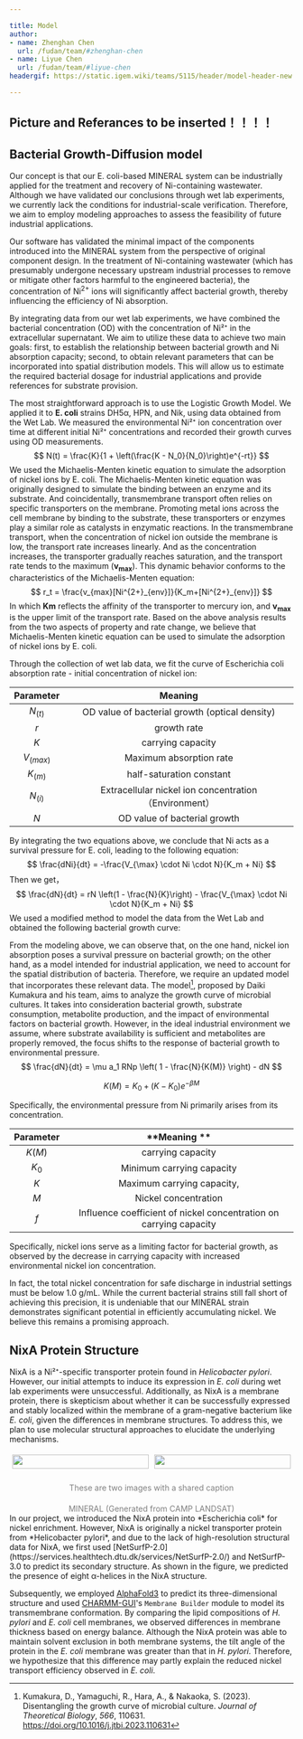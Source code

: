 ```yaml
---

title: Model
author:
- name: Zhenghan Chen
  url: /fudan/team/#zhenghan-chen
- name: Liyue Chen
  url: /fudan/team/#liyue-chen
headergif: https://static.igem.wiki/teams/5115/header/model-header-new.gif

---
```


## Picture and Referances to be inserted！！！！

## Bacterial Growth-Diffusion model



Our concept is that our E. coli-based MINERAL system can be industrially applied for the treatment and recovery of Ni-containing wastewater. Although we have validated our conclusions through wet lab experiments, we currently lack the conditions for industrial-scale verification. Therefore, we aim to employ modeling approaches to assess the feasibility of future industrial applications.

Our software has validated the minimal impact of the components introduced into the MINERAL system from the perspective of original component design. In the treatment of Ni-containing wastewater (which has presumably undergone necessary upstream industrial processes to remove or mitigate other factors harmful to the engineered bacteria), the concentration of Ni<sup>2+</sup> ions will significantly affect bacterial growth, thereby influencing the efficiency of Ni absorption.

By integrating data from our wet lab experiments, we have combined the bacterial concentration (OD) with the concentration of Ni²⁺ in the extracellular supernatant. We aim to utilize these data to achieve two main goals: first, to establish the relationship between bacterial growth and Ni absorption capacity; second, to obtain relevant parameters that can be incorporated into spatial distribution models. This will allow us to estimate the required bacterial dosage for industrial applications and provide references for substrate provision.

The most straightforward approach is to use the Logistic Growth Model. We applied it to **E. coli** strains DH5α, HPN, and Nik, using data obtained from the Wet Lab. We measured the environmental Ni²⁺ ion concentration over time at different initial Ni²⁺ concentrations and recorded their growth curves using OD measurements.
$$
N(t) = \frac{K}{1 + \left(\frac{K - N_0}{N_0}\right)e^{-rt}}
$$
We used the Michaelis-Menten kinetic equation to simulate the adsorption of nickel ions by E. coli. The Michaelis-Menten kinetic equation was originally designed to simulate the binding between an enzyme and its substrate. And coincidentally, transmembrane transport often relies on specific transporters on the membrane. Promoting metal ions across the cell membrane by binding to the substrate, these transporters or enzymes play a similar role as catalysts in enzymatic reactions. In the transmembrane transport, when the concentration of nickel ion outside the membrane is low, the transport rate increases linearly. And as the concentration increases, the transporter gradually reaches saturation, and the transport rate tends to the maximum (**v<sub>max</sub>**). This dynamic behavior conforms to the characteristics of the Michaelis-Menten equation: 
$$
r_t = \frac{v_{max}[Ni^{2+}_{env}]}{K_m+[Ni^{2+}_{env}]}
$$
In which **Km** reflects the affinity of the transporter to mercury ion, and **v<sub>max</sub>** is the upper limit of the transport rate. Based on the above analysis results from the two aspects of property and rate change, we believe that Michaelis-Menten kinetic equation can be used to simulate the adsorption of nickel ions by E. coli. 

Through the collection of wet lab data, we fit the curve of Escherichia coli absorption rate - initial concentration of nickel ion: 

|  Parameter  |                        Meaning                         |
| :---------: | :----------------------------------------------------: |
|  $N_{(t)}$  |     OD value of bacterial growth (optical density)     |
|     $r$     |                      growth rate                       |
|     $K$     |                   carrying capacity                    |
| $V_{(max)}$ |                Maximum absorption rate                 |
|  $K_{(m)}$  |                half-saturation constant                |
|  $N_{(i)}$  | Extracellular nickel ion concentration （Environment） |
|     $N$     |              OD value of bacterial growth              |

By integrating the two equations above, we conclude that Ni acts as a survival pressure for E. coli, leading to the following equation:
$$
\frac{dNi}{dt} = -\frac{V_{\max} \cdot Ni \cdot N}{K_m + Ni}
$$
Then we get，
$$
\frac{dN}{dt} = rN \left(1 - \frac{N}{K}\right) - \frac{V_{\max} \cdot Ni \cdot N}{K_m + Ni}
$$
We used a modified method to model the data from the Wet Lab and obtained the following bacterial growth curve:





From the modeling above, we can observe that, on the one hand, nickel ion absorption poses a survival pressure on bacterial growth; on the other hand, as a model intended for industrial application, we need to account for the spatial distribution of bacteria. Therefore, we require an updated model that incorporates these relevant data. The model[^1], proposed by Daiki Kumakura and his team, aims to analyze the growth curve of microbial cultures. It takes into consideration bacterial growth, substrate consumption, metabolite production, and the impact of environmental factors on bacterial growth. However, in the ideal industrial environment we assume, where substrate availability is sufficient and metabolites are properly removed, the focus shifts to the response of bacterial growth to environmental pressure.
$$
\frac{dN}{dt} = \mu a_1 RNp \left( 1 - \frac{N}{K(M)} \right) - dN
$$

$$
K(M) = K_0 + (K - K_0)e^{-\beta M}
$$



Specifically, the environmental pressure from Ni primarily arises from its concentration.

| Parameter |                         **Meaning **                         |
| :-------: | :----------------------------------------------------------: |
|  $K(M)$   |                      carrying capacity                       |
|   $K_0$   |                  Minimum carrying capacity                   |
|    $K$    |                  Maximum carrying capacity,                  |
|    $M$    |                     Nickel concentration                     |
|    $f$    | Influence coefficient of nickel concentration on carrying capacity |



Specifically, nickel ions serve as a limiting factor for bacterial growth, as observed by the decrease in carrying capacity with increased environmental nickel ion concentration.



In fact, the total nickel concentration for safe discharge in industrial settings must be below 1.0 g/mL. While the current bacterial strains still fall short of achieving this precision, it is undeniable that our MINERAL strain demonstrates significant potential in efficiently accumulating nickel. We believe this remains a promising approach.

## NixA Protein Structure

NixA is a Ni²⁺-specific transporter protein found in *Helicobacter pylori*. However, our initial attempts to induce its expression in *E. coli* during wet lab experiments were unsuccessful. Additionally, as NixA is a membrane protein, there is skepticism about whether it can be successfully expressed and stably localized within the membrane of a gram-negative bacterium like *E. coli*, given the differences in membrane structures. To address this, we plan to use molecular structural approaches to elucidate the underlying mechanisms.





<div style="display: flex; flex-direction: column; align-items: center;">  
    <div style="display: flex; justify-content: space-between; width: 100%; max-width: 800px; margin: 0 auto;">  
        <div style="flex: 0 0 calc(50% - 10px); text-align: center; margin: 5px;">  
            <img src="https://static.igem.wiki/teams/5115/model/model-2.svg" style="width: 100%; height: auto;">  
            <div style="margin-top: 5px;">   
            </div>  
        </div>  
        <div style="flex: 0 0 calc(50% - 10px); text-align: center; margin: 5px;">  
            <img src="https://static.igem.wiki/teams/5115/model/model-3.svg" style="width: 100%; height: auto;">  
            <div style="margin-top: 5px;">  
            </div>  
        </div>  
    </div>  
    <div style="width: 100%; text-align: center; margin-top: 20px;">  
        <!-- 图片的共同图注 -->  
        <span style="color: gray; font-size: 14px;">These are two images with a shared caption</span>  
    </div>  
</div>

<div style="width: 100%; text-align: center; margin-top: 20px;">  
        <!-- 居中注释：七张自然风光组成的字母竖版照片 -->  
        <span style="color: gray;">MINERAL (Generated from CAMP LANDSAT)</span>  
    </div>  
In our project, we introduced the NixA protein into *Escherichia coli* for nickel enrichment. However, NixA is originally a nickel transporter protein from *Helicobacter pylori*, and due to the lack of high-resolution structural data for NixA, we first used [NetSurfP-2.0](https://services.healthtech.dtu.dk/services/NetSurfP-2.0/) and NetSurfP-3.0 to predict its secondary structure. As shown in the figure, we predicted the presence of eight α-helices in the NixA structure. 

Subsequently, we employed [AlphaFold3](https://alphafoldserver.com/) to predict its three-dimensional structure and used [CHARMM-GUI](https://charmm-gui.org/)'s `Membrane Builder` module to model its transmembrane conformation. By comparing the lipid compositions of *H. pylori* and *E. coli* cell membranes, we observed differences in membrane thickness based on energy balance. Although the NixA protein was able to maintain solvent exclusion in both membrane systems, the tilt angle of the protein in the *E. coli* membrane was greater than that in *H. pylori*. Therefore, we hypothesize that this difference may partly explain the reduced nickel transport efficiency observed in *E. coli*.



[^1]: Kumakura, D., Yamaguchi, R., Hara, A., & Nakaoka, S. (2023). Disentangling the growth curve of microbial culture. *Journal of Theoretical Biology*, *566*, 110631. https://doi.org/10.1016/j.jtbi.2023.110631